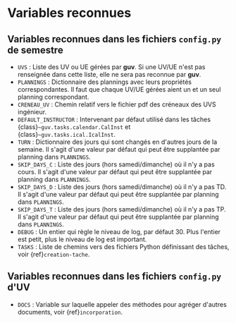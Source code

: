 # Variables reconnues

## Variables reconnues dans les fichiers `config.py` de semestre

- `UVS` : Liste des UV ou UE gérées par **guv**. Si une UV/UE n'est
  pas renseignée dans cette liste, elle ne sera pas reconnue par
  **guv**.
- `PLANNINGS` : Dictionnaire des plannings avec leurs propriétés
  correspondantes. Il faut que chaque UV/UE gérées aient un et un seul
  planning correspondant.
- `CRENEAU_UV` : Chemin relatif vers le fichier pdf des créneaux des
  UVS ingénieur.
- `DEFAULT_INSTRUCTOR` : Intervenant par défaut utilisé dans les
  tâches {class}`~guv.tasks.calendar.CalInst` et
  {class}`~guv.tasks.ical.IcalInst`.
- `TURN` : Dictionnaire des jours qui sont changés en d'autres jours
  de la semaine. Il s'agit d'une valeur par défaut qui peut être
  supplantée par planning dans `PLANNINGS`.
- `SKIP_DAYS_C` : Liste des jours (hors samedi/dimanche) où il n'y a
  pas cours. Il s'agit d'une valeur par défaut qui peut être
  supplantée par planning dans `PLANNINGS`.
- `SKIP_DAYS_D` : Liste des jours (hors samedi/dimanche) où il n'y a
  pas TD. Il s'agit d'une valeur par défaut qui peut être supplantée
  par planning dans `PLANNINGS`.
- `SKIP_DAYS_T` : Liste des jours (hors samedi/dimanche) où il n'y a
  pas TP. Il s'agit d'une valeur par défaut qui peut être supplantée
  par planning dans `PLANNINGS`.
- `DEBUG` : Un entier qui règle le niveau de log, par défaut 30.
  Plus l'entier est petit, plus le niveau de log est important.
- `TASKS` : Liste de chemins vers des fichiers Python définissant
  des tâches, voir {ref}`creation-tache`.

## Variables reconnues dans les fichiers `config.py` d'UV

- `DOCS` : Variable sur laquelle appeler des méthodes pour agréger d'autres
  documents, voir {ref}`incorporation`.
